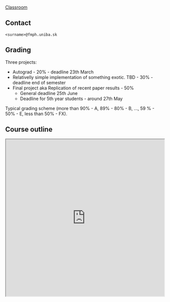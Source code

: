 [Classroom](https://classroom.google.com/c/NDY5NDE1NDkzOTI5?cjc=yr5hpez)

## Contact

`<surname>@fmph.uniba.sk`

## Grading

Three projects:
* Autograd - 20% - deadline 23th March 
* Relativelly simple implementation of something exotic. TBD - 30% - deadline end of semester
* Final project aka Replication of recent paper results - 50%
  * General deadline 25th June
  * Deadline for 5th year students - around 27th May

Typical grading scheme (more than 90% - A, 89% - 80% - B, ..., 59 % - 50% - E, less than 50% - FX).

## Course outline

<iframe style="width:100%;height:500px" src="https://docs.google.com/spreadsheets/d/e/2PACX-1vS-yo_avt0TZEtz2vzb2Z4e6qJUdGpX6EFi4pmyJ2YStc5-D-VsVe5KyfsUw6Xddfv22egn7ZGAfmpT/pubhtml?gid=0&amp;single=true&amp;widget=true&amp;headers=false"></iframe>
